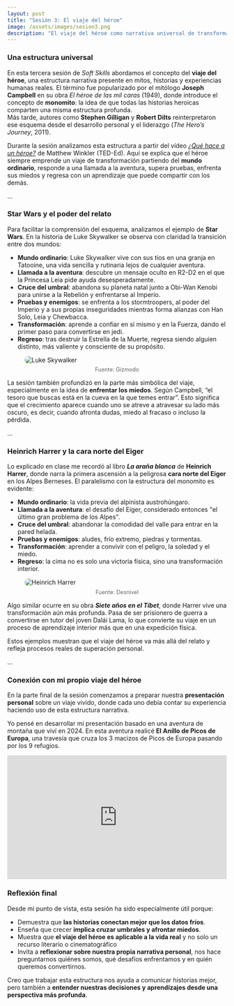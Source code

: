 ```yaml
---
layout: post
title: "Sesión 3: El viaje del héroe"
image: /assets/images/sesion3.png
description: "El viaje del héroe como narrativa universal de transformación personal."
---
```


### Una estructura universal

En esta tercera sesión de *Soft Skills* abordamos el concepto del **viaje del héroe**, una estructura narrativa presente en mitos, historias y experiencias humanas reales. El término fue popularizado por el mitólogo **Joseph Campbell** en su obra *El héroe de las mil caras* (1949), donde introduce el concepto de **monomito**: la idea de que todas las historias heroicas comparten una misma estructura profunda.  
Más tarde, autores como **Stephen Gilligan** y **Robert Dilts** reinterpretaron ese esquema desde el desarrollo personal y el liderazgo (*The Hero’s Journey*, 2011).

Durante la sesión analizamos esta estructura a partir del vídeo [*¿Qué hace a un héroe?*](https://www.youtube.com/watch?v=Hhk4N9A0oCA) de Matthew Winkler (TED-Ed). Aquí se explica que el héroe siempre emprende un viaje de transformación partiendo del **mundo ordinario**, responde a una llamada a la aventura, supera pruebas, enfrenta sus miedos y regresa con un aprendizaje que puede compartir con los demás.

<div class="separator">...</div>

### Star Wars y el poder del relato

Para facilitar la comprensión del esquema, analizamos el ejemplo de **Star Wars**. En la historia de Luke Skywalker se observa con claridad la transición entre dos mundos:

- **Mundo ordinario**: Luke Skywalker vive con sus tíos en una granja en Tatooine, una vida sencilla y rutinaria lejos de cualquier aventura.
- **Llamada a la aventura**: descubre un mensaje oculto en R2-D2 en el que la Princesa Leia pide ayuda desesperadamente.
- **Cruce del umbral**: abandona su planeta natal junto a Obi-Wan Kenobi para unirse a la Rebelión y enfrentarse al Imperio.
- **Pruebas y enemigos**: se enfrenta a los stormtroopers, al poder del Imperio y a sus propias inseguridades mientras forma alianzas con Han Solo, Leia y Chewbacca.
- **Transformación**: aprende a confiar en sí mismo y en la Fuerza, dando el primer paso para convertirse en jedi.
- **Regreso**: tras destruir la Estrella de la Muerte, regresa siendo alguien distinto, más valiente y consciente de su propósito.

<figure>
  <img src="{{ '/assets/images/luke-skywalker.jpg' | relative_url }}" alt="Luke Skywalker" style="max-width:100%; border-radius:8px;">
  <figcaption style="text-align:center; color:#666; font-size:0.9em; margin-top:0.5em;">
    Fuente: Gizmodo
  </figcaption>
</figure>

La sesión también profundizó en la parte más simbólica del viaje, especialmente en la idea de **enfrentar los miedos**. Según Campbell, “el tesoro que buscas está en la cueva en la que temes entrar”. Esto significa que el crecimiento aparece cuando uno se atreve a atravesar su lado más oscuro, es decir, cuando afronta dudas, miedo al fracaso o incluso la pérdida.

<div class="separator">...</div>

### Heinrich Harrer y la cara norte del Eiger

Lo explicado en clase me recordó al libro **_La araña blanca_** de **Heinrich Harrer**, donde narra la primera ascensión a la peligrosa **cara norte del Eiger** en los Alpes Berneses. El paralelismo con la estructura del monomito es evidente:

- **Mundo ordinario**: la vida previa del alpinista austrohúngaro.
- **Llamada a la aventura**: el desafío del Eiger, considerado entonces "el último gran problema de los Alpes".
- **Cruce del umbral**: abandonar la comodidad del valle para entrar en la pared helada.
- **Pruebas y enemigos**: aludes, frío extremo, piedras y tormentas.
- **Transformación**: aprender a convivir con el peligro, la soledad y el miedo.
- **Regreso**: la cima no es solo una victoria física, sino una transformación interior.

<figure>
  <img src="{{ '/assets/images/nordwand.jpg' | relative_url }}" alt="Heinrich Harrer" style="max-width:100%; border-radius:8px;">
  <figcaption style="text-align:center; color:#666; font-size:0.9em; margin-top:0.5em;">
    Fuente: Desnivel
  </figcaption>
</figure>

Algo similar ocurre en su obra **_Siete años en el Tíbet_**, donde Harrer vive una transformación aún más profunda. Pasa de ser prisionero de guerra a convertirse en tutor del joven Dalái Lama, lo que convierte su viaje en un proceso de aprendizaje interior más que en una expedición física. 

Estos ejemplos muestran que el viaje del héroe va más allá del relato y refleja procesos reales de superación personal.

<div class="separator">...</div>

### Conexión con mi propio viaje del héroe

En la parte final de la sesión comenzamos a preparar nuestra **presentación personal** sobre un viaje vivido, donde cada uno debía contar su experiencia haciendo uso de esta estructura narrativa.

Yo pensé en desarrollar mi presentación basado en una aventura de montaña que viví en 2024. En esta aventura realicé **El Anillo de Picos de Europa**, una travesía que cruza los 3 macizos de Picos de Europa pasando por los 9 refugios.

<div style="position:relative; padding-bottom:56.25%; height:0; overflow:hidden; max-width:100%;">
  <iframe src="https://www.youtube.com/embed/wYBbXUY7xck?si=5s6sNWGqrxj61EBt" 
          frameborder="0" 
          allow="accelerometer; autoplay; clipboard-write; encrypted-media; gyroscope; picture-in-picture" 
          allowfullscreen 
          style="position:absolute; top:0; left:0; width:100%; height:100%;">
  </iframe>
</div>

### Reflexión final

Desde mi punto de vista, esta sesión ha sido especialmente útil porque:

- Demuestra que **las historias conectan mejor que los datos fríos**.
- Enseña que crecer **implica cruzar umbrales y afrontar miedos**.
- Muestra que **el viaje del héroe es aplicable a la vida real** y no solo un recurso literario o cinematográfico
- Invita a **reflexionar sobre nuestra propia narrativa personal**, nos hace preguntarnos quiénes somos, qué desafíos enfrentamos y en quién queremos convertirnos.

Creo que trabajar esta estructura nos ayuda a comunicar historias mejor, pero también a **entender nuestras decisiones y aprendizajes desde una perspectiva más profunda**.